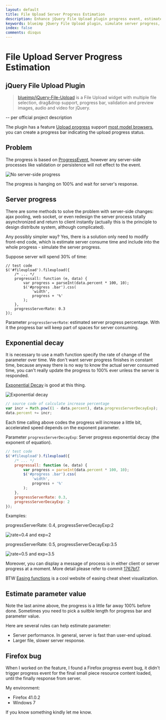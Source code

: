 ```yaml
---
layout: default
title: File Upload Server Progress Estimation
description: Enhance jQuery File Upload plugin progress event, estimate server side consume time and include in the total progress.
keywords: blueimp jQuery File Upload plugin, simulate server progress, progressServerRate, progressServerDecayExp
index: false
comments: disqus
---
```


# File Upload Server Progress Estimation

## jQuery File Upload Plugin

> [blueimp/jQuery-File-Upload](https://github.com/blueimp/jQuery-File-Upload) is a File Upload widget with multiple file selection, drag&drop support, progress bar, validation and preview images, audio and video for jQuery.

-- per official project description

The plugin has a feature [Upload progress](https://github.com/blueimp/jQuery-File-Upload/wiki/Basic-plugin#how-to-display-upload-progress-with-the-basic-plugin) support [most model browsers](https://github.com/blueimp/jQuery-File-Upload/wiki/Browser-support#upload-progress), you can create a progress bar indicating the upload progress status.

## Problem
The progress is based on [ProgressEvent](https://developer.mozilla.org/en-US/docs/Web/API/ProgressEvent), however any server-side processes like validation or persistence will not effect to the event.

![No server-side progress](http://atealxt.github.io/images/20151103/01_no_server.gif "No server-side progress")

The progress is hanging on 100% and wait for server's response.

## Server progress
There are some methods to solve the problem with server-side changes: ajax pooling, web socket, or even redesign the server process totally asynchronized and return to client instantly (actually this is the principle to design distribute system, although complicated).

Any possibly simpler way? Yes, there is a solution only need to modify front-end code, which is estimate server consume time and include into the whole progress - simulate the server progress.

Suppose server will spend 30% of time:

<pre><code>// test code
$('#fileupload').fileupload({
    /* ... */
    progressall: function (e, data) {
        var progress = parseInt(data.percent * 100, 10);
        $('#progress .bar').css(
            'width',
            progress + '%'
        );
    },
    progressServerRate: 0.3
});
</code></pre>

Parameter `progressServerRate`: estimated server progress percentage.
With it the progress bar will keep part of spaces for server consuming.

## Exponential decay

It is necessary to use a math function specify the rate of change of the parameter over time. We don't want server progress finishes in constant time, because anyway there is no way to know the actual server consumed time, you can't really update the progress to 100% ever unless the server is responded. 

[Exponential Decay](https://en.wikipedia.org/wiki/Exponential_decay) is good at this thing.

![Exponential decay](http://atealxt.github.io/images/20151103/04_exponential_decay_2.png "Exponential decay")

```javascript
// source code of calculate increase percentage
var incr = Math.pow((1 - data.percent), data.progressServerDecayExp);
data.percent += incr;
```

Each time calling above codes the progress will increase a little bit, accelerated speed depends on the exponent parameter.

Parameter `progressServerDecayExp`: Server progress exponential decay (the exponent of equation).

```javascript
// test code
$('#fileupload').fileupload({
    /* ... */
    progressall: function (e, data) {
        var progress = parseInt(data.percent * 100, 10);
        $('#progress .bar').css(
            'width',
            progress + '%'
        );
    },
    progressServerRate: 0.3,
    progressServerDecayExp: 2
});
```

Examples:

progressServerRate: 0.4, progressServerDecayExp:2

![rate=0.4 and exp=2](http://atealxt.github.io/images/20151103/02_server_0p4_2.gif "rate=0.4 and exp=2")

progressServerRate: 0.5, progressServerDecayExp:3.5

![rate=0.5 and exp=3.5](http://atealxt.github.io/images/20151103/03_server_0p5_3p5.gif "rate=0.5 and exp=3.5")

Moreover, you can display a message of process is in either client or server progress at a moment.
More detail please refer to commit [1767bf7](https://github.com/atealxt/jQuery-File-Upload/commit/1767bf75f9c7bedcd393b4208cf55d6cfe671645).

BTW [Easing functions](http://easings.net/) is a cool website of easing cheat sheet visualization.

## Estimate parameter value

Note the last anime above, the progress is a little far away 100% before done.
Sometimes you need to pick a suitble length for progress bar and parameter value. 

Here are several rules can help estimate parameter:
* Server performance. In general, server is fast than user-end upload.
* Larger file, slower server response.

## Firefox bug

When I worked on the feature, I found a Firefox progress event bug, it didn't trigger progress event for the final small piece resource content loaded, until the finally response from server.

My environment:
* Firefox 41.0.2
* Windows 7

If you know something kindly let me know.
